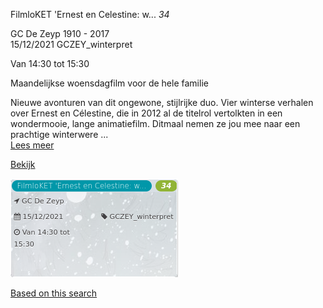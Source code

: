 FilmloKET 'Ernest en Celestine: w... *34*

GC De Zeyp 1910 - 2017  
15/12/2021 GCZEY\_winterpret  

Van 14:30 tot 15:30

  

Maandelijkse woensdagfilm voor de hele familie  
  
Nieuwe avonturen van dit ongewone, stijlrijke duo. Vier winterse verhalen over Ernest en Célestine, die in 2012 al de titelrol vertolkten in een wondermooie, lange animatiefilm. Ditmaal nemen ze jou mee naar een prachtige winterwere  ...  
[Lees meer](https://tickets.vgc.be/activity/subscribe/GCZEY_winterpret)

[Bekijk](https://tickets.vgc.be/ticketingActivity/subscribe/GCZEY_winterpret)

![](64072.png)

[Based on this search](https://tickets.vgc.be/activity/index?&vrijeplaatsen=1&Age%5B%5D=3%2C5&entity=276)